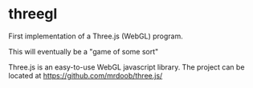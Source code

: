 threegl
=======
First implementation of a Three.js (WebGL) program.

This will eventually be a "game of some sort"

Three.js is an easy-to-use WebGL javascript library.
The project can be located at https://github.com/mrdoob/three.js/
